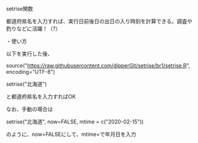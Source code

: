 setrise関数

都道府県名を入力すれば、実行日前後日の出日の入り時刻を計算できる。調査や釣りなどに活躍！（?）

・使い方

以下を実行した後、
 
source("https://raw.githubusercontent.com/dipperGit/setrise/br1/setrise.R", encoding="UTF-8")


setrise("北海道")
 
と都道府県名を入力すればOK


なお、手動の場合は


setrise("北海道", now=FALSE, mtime = c("2020-02-15"))


のように、now=FALSEにして、mtime=で年月日を入力
